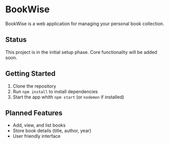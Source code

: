 # BookWise
BookWise is a web application for managing your personal book collection.
## Status
This project is in the initial setup phase. Core functionality will be added soon.

## Getting Started
1. Clone the repository
2. Run `npm install` to install dependencies
3. Start the app whith `npm start` (or `nodemon` if installed)

## Planned Features
- Add, view, and list books
- Store book details (title, author, year)
- User friendly interface